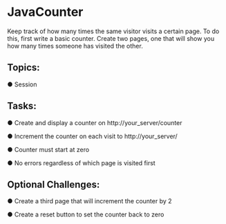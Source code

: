 # JavaCounter

Keep track of how many times the same visitor visits a certain page. 
To do this, first write a basic counter. 
Create two pages, one that will show you how many times someone has visited the other.

## Topics:
● Session

## Tasks:
● Create and display a counter on http://your_server/counter

● Increment the counter on each visit to http://your_server/

● Counter must start at zero

● No errors regardless of which page is visited first

## Optional Challenges:
● Create a third page that will increment the counter by 2

● Create a reset button to set the counter back to zero
